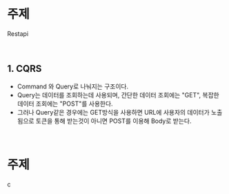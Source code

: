 # 주제
Restapi

<br>

## 1. CQRS
- Command 와 Query로 나눠지는 구조이다.
- Query는 데이터를 조회하는데 사용되며, 간단한 데이터 조회에는 "GET", 복잡한 데이터 조회에는 "POST"를 사용한다.
- 그러나 Query같은 경우에는 GET방식을 사용하면 URL에 사용자의 데이터가 노출됨으로 토큰을 통해 받는것이 아니면 POST를 이용해 Body로 받는다.

<br>

# 주제
c

<br>
